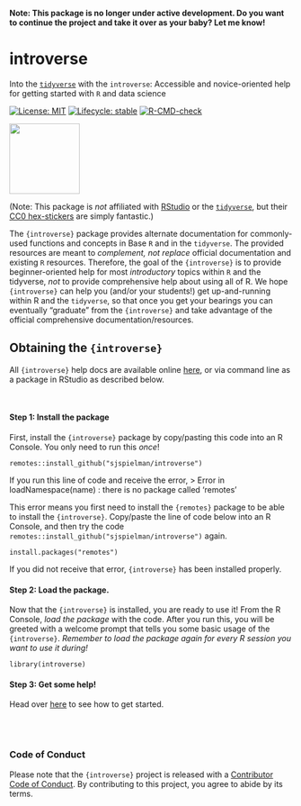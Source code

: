 
<!-- README.md is generated from README.Rmd. Please edit that file -->

**Note: This package is no longer under active development. Do you want to continue the project and take it over as your baby? Let me know!**

# introverse

Into the [`tidyverse`](https://www.tidyverse.org/) with the
`introverse`: Accessible and novice-oriented help for getting started
with `R` and data science

<!-- badges: start -->

[![License:
MIT](https://img.shields.io/badge/License-MIT-yellow.svg)](https://opensource.org/licenses/MIT)
[![Lifecycle:
stable](https://img.shields.io/badge/lifecycle-experimental-orange.svg)](https://www.tidyverse.org/lifecycle/#experimental)
[![R-CMD-check](https://github.com/sjspielman/introverse/workflows/R-CMD-check/badge.svg)](https://github.com/sjspielman/introverse/actions)<!-- badges: end -->

<img src="logo.png" width="125px" />

(Note: This package is *not* affiliated with
[RStudio](https://www.rstudio.com/) or the
[`tidyverse`](https://www.tidyverse.org/), but their [CC0
hex-stickers](https://github.com/rstudio/hex-stickers) are simply
fantastic.)

The `{introverse}` package provides alternate documentation for
commonly-used functions and concepts in Base `R` and in the `tidyverse`.
The provided resources are meant to *complement, not replace* official
documentation and existing `R` resources. Therefore, the goal of the
`{introverse}` is to provide beginner-oriented help for most
*introductory* topics within `R` and the tidyverse, *not* to provide
comprehensive help about using all of R. We hope `{introverse}` can help
you (and/or your students!) get up-and-running within R and the
`tidyverse`, so that once you get your bearings you can eventually
“graduate” from the `{introverse}` and take advantage of the official
comprehensive documentation/resources.

## Obtaining the `{introverse}`

All `{introverse}` help docs are available online
[here](https://sjspielman.github.io/introverse/articles/introverse_online.html),
or via command line as a package in RStudio as described below.

<br>

#### Step 1: Install the package

First, install the `{introverse}` package by copy/pasting this code into
an R Console. You only need to run this *once*!

    remotes::install_github("sjspielman/introverse")

If you run this line of code and receive the error, \> Error in
loadNamespace(name) : there is no package called ‘remotes’

This error means you first need to install the `{remotes}` package to be
able to install the `{introverse}`. Copy/paste the line of code below
into an R Console, and then try the code
`remotes::install_github("sjspielman/introverse")` again.

    install.packages("remotes") 

If you did not receive that error, `{introverse}` has been installed
properly.

#### Step 2: Load the package.

Now that the `{introverse}` is installed, you are ready to use it! From
the R Console, *load the package* with the code. After you run this, you
will be greeted with a welcome prompt that tells you some basic usage of
the `{introverse}`. *Remember to load the package again for every R
session you want to use it during!*

    library(introverse)

#### Step 3: Get some help!

Head over
[here](https://sjspielman.github.io/introverse/articles/introverse_rstudio.html)
to see how to get started.

<br><br>

### Code of Conduct

Please note that the `{introverse}` project is released with a
[Contributor Code of
Conduct](https://contributor-covenant.org/version/2/0/CODE_OF_CONDUCT.html).
By contributing to this project, you agree to abide by its terms.
